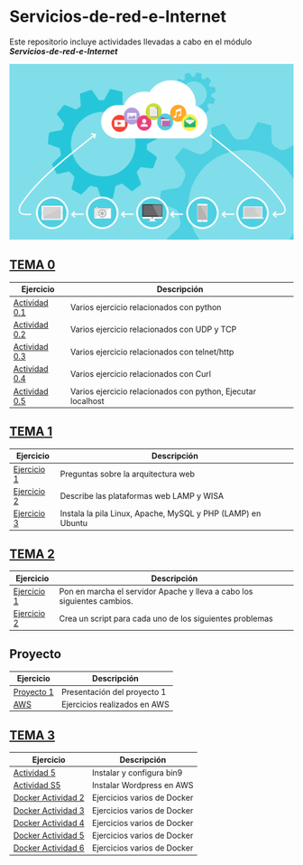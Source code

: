 # Servicios-de-red-e-Internet

Este repositorio incluye actividades llevadas a cabo en el módulo **_Servicios-de-red-e-Internet_**

![texto](/img/tux.png)

## [TEMA 0](Actividad0/README.md) 
|  Ejercicio  |  Descripción  |
| ------------- | ------------- |
| [Actividad 0.1](/Actividad0/README.md#actividad-01) | Varios ejercicio relacionados con python |
| [Actividad 0.2](/Actividad0/README.md#actividad-02) | Varios ejercicio relacionados con UDP y TCP |
| [Actividad 0.3](/Actividad0/README.md#actividad-03) | Varios ejercicio relacionados con telnet/http |
| [Actividad 0.4](/Actividad0/README.md#actividad-04)| Varios ejercicio relacionados con Curl |
| [Actividad 0.5](/Actividad0/README.md#actividad-05) | Varios ejercicio relacionados con python, Ejecutar localhost|

## [TEMA 1](Actividad1/README.md) 
|  Ejercicio  |  Descripción  |
| ------------- | ------------- |
| [Ejercicio 1](/Actividad1/README.md#la-arquitectura-web-es-un-modelo-compuesto-de-tres-capas-cuáles-son-y-cuál-es--la-función-de-cada-una-de-ellas) | Preguntas sobre la arquitectura web |
| [Ejercicio 2](/Actividad1/README.md#las-plataformas-web-lamp-y-wisa-son-dos-de-las-más-populares-y-difundidas-en-el-mercado-utilizadas-para-desarrollar-sitios-web-dinámicos-y-aplicaciones-web-a-continuación-se-describe-cada-una-de-ellas) | Describe las plataformas web LAMP y WISA   |
| [Ejercicio 3](/Actividad1/README.md#instala-la-pila-linux-apache-mysql-y-php-lamp-en-ubuntu) | Instala la pila Linux, Apache, MySQL y PHP (LAMP) en Ubuntu  |

## [TEMA 2](Actividad2/README.md) 
|  Ejercicio  |  Descripción  |
| ------------- | ------------- |
| [Ejercicio 1](https://github.com/Ivanccampos/Servicios-de-red-e-Internet/tree/main/Actividad2#pon-en-marcha-el-servidor-apache-y-lleva-a-cabo-los-siguientes-cambios-en-el-archivo-de-configuraci%C3%B3n)  | Pon en marcha el servidor Apache y lleva a cabo los siguientes cambios. |
| [Ejercicio 2](https://github.com/Ivanccampos/Servicios-de-red-e-Internet/tree/main/Actividad2#crea-un-script-para-cada-uno-de-los-siguientes-problemas) | Crea un script para cada uno de los siguientes problemas  |

## Proyecto
|  Ejercicio  |  Descripción  |
| ------------- | ------------- |
| [Proyecto 1](https://github.com/Ivanccampos/Servicios-de-red-e-Internet/tree/main/Proyecto) | Presentación del proyecto 1 |
| [AWS](https://github.com/Ivanccampos/Servicios-de-red-e-Internet/tree/main/AWS) | Ejercicios realizados en AWS |


## [TEMA 3](Tema_2_Actividad_5/README.md) 
|  Ejercicio  |  Descripción  |
| ------------- | ------------- |
| [Actividad 5](https://github.com/Ivanccampos/Servicios-de-red-e-Internet/tree/main/Tema_2_Actividad_5#actividad-5) |  Instalar y configura bin9 |
| [Actividad S5](https://github.com/Ivanccampos/Servicios-de-red-e-Internet/blob/main/TEMA_3_S5/TEMA_3_S5.md) |  Instalar Wordpress en AWS |
| [Docker Actividad 2](Docker/Actividad2.md) |  Ejercicios varios de Docker |
| [Docker Actividad 3](Docker/Actividad3.md) |  Ejercicios varios de Docker |
| [Docker Actividad 4](Docker/Actividad4.md) |  Ejercicios varios de Docker |
| [Docker Actividad 5](Docker/Actividad5.md) |  Ejercicios varios de Docker |
| [Docker Actividad 6](Docker/Actividad6.md) |  Ejercicios varios de Docker |


